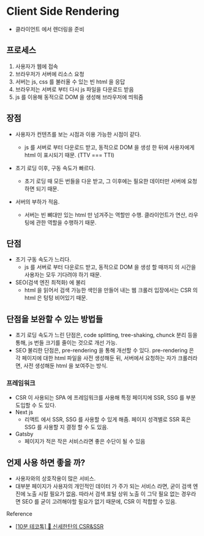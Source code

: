 # Client Side Rendering

- 클라이언트 에서 렌더링을 준비

## 프로세스

1. 사용자가 웹에 접속
2. 브라우저가 서버에 리소스 요청
3. 서버는 js, css 를 불러올 수 있는 빈 html 을 응답
4. 브라우저는 서버로 부터 다시 js 파일을 다운로드 받음
5. js 를 이용해 동적으로 DOM 을 생성해 브라우저에 띄워줌

## 장점

- 사용자가 컨텐츠를 보는 시점과 이용 가능한 시점이 같다.

  - js 를 서버로 부터 다운로드 받고, 동적으로 DOM 을 생성 한 뒤에 사용자에게 html 이 표시되기 때문. (TTV === TTI)

- 초기 로딩 이후, 구동 속도가 빠르다.

  - 초기 로딩 때 모든 번들을 다운 받고, 그 이후에는 필요한 데이터만 서버에 요청하면 되기 때문.

- 서버의 부하가 적음.

  - 서버는 빈 뼈대만 있는 html 만 넘겨주는 역할만 수행. 클라이언트가 연산, 라우팅에 관한 역할을 수행하기 때문.

## 단점

- 초기 구동 속도가 느리다.
  - js 를 서버로 부터 다운로드 받고, 동적으로 DOM 을 생성 할 때까지 의 시간을 사용자는 모두 기다려야 하기 때문.
- SEO(검색 엔진 최적화) 에 불리
  - html 을 읽어서 검색 가능한 색인을 만들어 내는 웹 크롤러 입장에서는 CSR 의 html 은 텅텅 비어있기 때문.

## 단점을 보완할 수 있는 방법들

- 초기 로딩 속도가 느린 단점은, code splitting, tree-shaking, chunck 분리 등을 통해, js 번들 크기를 줄이는 것으로 개선 가능.
- SEO 불리한 단점은, pre-rendering 을 통해 개선할 수 있다. pre-rendering 은 각 페이지에 대한 html 파일을 사전 생성해둔 뒤, 서버에서 요청하는 자가 크롤러라면, 사전 생성해둔 html 을 보여주는 방식.

### 프레임워크

- CSR 이 사용되는 SPA 에 프레임워크를 사용해 특정 페이지에 SSR, SSG 를 부분 도입할 수 도 있다.
- Next js
  - 리액트 에서 SSR, SSG 를 사용할 수 있게 해줌. 페이지 성격별로 SSR 혹은 SSG 를 사용할 지 결정 할 수 도 있음.
- Gatsby
  - 페이지가 적은 작은 서비스라면 좋은 수단이 될 수 있음

## 언제 사용 하면 좋을 까?

- 사용자와의 상호작용이 많은 서비스.
- 대부분 페이지가 사용자의 개인적인 데이터 가 주가 되는 서비스 라면, 굳이 검색 엔진에 노출 시킬 필요가 없음. 따라서 검색 포털 상위 노출 이 그닥 필요 없는 경우라면 SEO 를 굳이 고려해야할 필요가 없기 때문에, CSR 이 적합할 수 있음.

Reference

- [[10분 테코톡] 🎨 신세한탄의 CSR&SSR
  ](https://www.youtube.com/watch?v=YuqB8D6eCKE)
